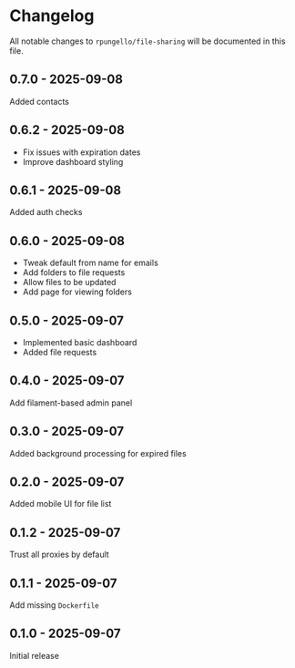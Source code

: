 # Changelog

All notable changes to `rpungello/file-sharing` will be documented in this file.

## 0.7.0 - 2025-09-08

Added contacts

## 0.6.2 - 2025-09-08

- Fix issues with expiration dates
- Improve dashboard styling

## 0.6.1 - 2025-09-08

Added auth checks

## 0.6.0 - 2025-09-08

- Tweak default from name for emails
- Add folders to file requests
- Allow files to be updated
- Add page for viewing folders

## 0.5.0 - 2025-09-07

- Implemented basic dashboard
- Added file requests

## 0.4.0 - 2025-09-07

Add filament-based admin panel

## 0.3.0 - 2025-09-07

Added background processing for expired files

## 0.2.0 - 2025-09-07

Added mobile UI for file list

## 0.1.2 - 2025-09-07

Trust all proxies by default

## 0.1.1 - 2025-09-07

Add missing `Dockerfile`

## 0.1.0 - 2025-09-07

Initial release
